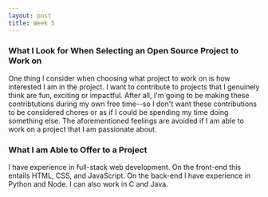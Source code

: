 ```yaml
---
layout: post
title: Week 5
---
```


### What I Look for When Selecting an Open Source Project to Work on
One thing I consider when choosing what project to work on is how interested I am in the project. I want to contribute to projects that I genuinely think are fun, exciting or impactful. After all, I'm going to be making these contribtutions during my own free time--so I don't want these contributions to be considered chores or as if I could be spending my time doing something else. The aforementioned feelings are avoided if I am able to work on a project that I am passionate about. 

### What I am Able to Offer to a Project
I have experience in full-stack web development. On the front-end this entails HTML, CSS, and JavaScript. On the back-end I have experience in Python and Node. I can also work in C and Java.
